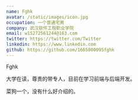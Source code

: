 ```yaml
---
name: Fghk
avatar: /static/images/icon.jpg
occupation: 一个普通宅男
company: 武汉软件工程职业学院
email: w15272561244@163.com
twitter: https://twitter.com/Twitter
linkedin: https://www.linkedin.com
github: https://github.com/1665800095fghk
---
```


Fghk

大学在读，尊贵的带专人，目前在学习前端与后端开发。

菜狗一个，没有什么好介绍的。

